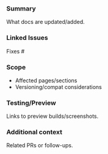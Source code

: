### Summary
What docs are updated/added.

### Linked Issues
Fixes #

### Scope
- Affected pages/sections
- Versioning/compat considerations

### Testing/Preview
Links to preview builds/screenshots.

### Additional context
Related PRs or follow-ups.

